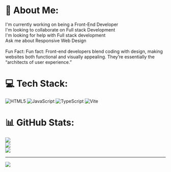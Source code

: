 # 💫 About Me:
I'm currently working on being a Front-End Developer<br>I'm looking to collaborate on Full stack Development<br>I'm looking for help with Full stack development<br>Ask me about Responsive Web Design<br><br>Fun Fact: Fun fact: Front-end developers blend coding with design, making websites both functional and visually appealing. They’re essentially the “architects of user experience.”<br>


# 💻 Tech Stack:
![HTML5](https://img.shields.io/badge/html5-%23E34F26.svg?style=for-the-badge&logo=html5&logoColor=white) ![JavaScript](https://img.shields.io/badge/javascript-%23323330.svg?style=for-the-badge&logo=javascript&logoColor=%23F7DF1E) ![TypeScript](https://img.shields.io/badge/typescript-%23007ACC.svg?style=for-the-badge&logo=typescript&logoColor=white) ![Vite](https://img.shields.io/badge/vite-%23646CFF.svg?style=for-the-badge&logo=vite&logoColor=white)
# 📊 GitHub Stats:
![](https://github-readme-stats.vercel.app/api?username=Mary-collab934&theme=dark&hide_border=false&include_all_commits=false&count_private=false)<br/>
![](https://nirzak-streak-stats.vercel.app/?user=Mary-collab934&theme=dark&hide_border=false)<br/>
![](https://github-readme-stats.vercel.app/api/top-langs/?username=Mary-collab934&theme=dark&hide_border=false&include_all_commits=false&count_private=false&layout=compact)

---
[![](https://visitcount.itsvg.in/api?id=Mary-collab934&icon=0&color=0)](https://visitcount.itsvg.in)

<!-- Proudly created with GPRM ( https://gprm.itsvg.in ) -->
